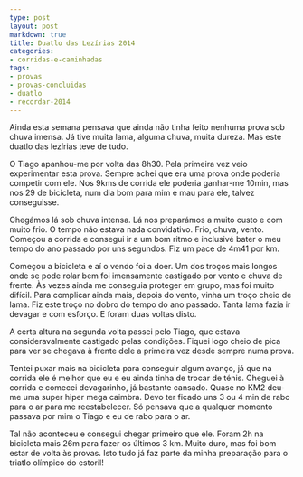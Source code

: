 ```yaml
---
type: post
layout: post
markdown: true
title: Duatlo das Lezírias 2014
categories:
- corridas-e-caminhadas
tags:
- provas
- provas-concluidas
- duatlo
- recordar-2014
---
```


Ainda esta semana pensava que ainda não tinha feito nenhuma prova sob chuva
imensa. Já tive muita lama, alguma chuva, muita dureza. Mas este duatlo das
lezírias teve de tudo.

O Tiago apanhou-me por volta das 8h30. Pela primeira vez veio experimentar
esta prova. Sempre achei que era uma prova onde poderia competir com ele. Nos
9kms de corrida ele poderia ganhar-me 10min, mas nos 29 de bicicleta, num
dia bom para mim e mau para ele, talvez conseguisse.

Chegámos lá sob chuva intensa. Lá nos preparámos a muito custo e com muito frio.
O tempo não estava nada convidativo. Frio, chuva, vento. Começou a corrida e
consegui ir a um bom ritmo e inclusivé bater o meu tempo do ano passado por
uns segundos. Fiz um pace de 4m41 por km.

Começou a bicicleta e aí o vendo foi a doer. Um dos troços mais longos onde se
pode rolar bem foi imensamente castigado por vento e chuva de frente. Às vezes
ainda me conseguia proteger em grupo, mas foi muito difícil. Para complicar ainda
mais, depois do vento, vinha um troço cheio de lama. Fiz este troço no dobro
do tempo do ano passado. Tanta lama fazia ir devagar e com esforço. E foram duas
voltas disto.

A certa altura na segunda volta passei pelo Tiago, que estava consideravalmente
castigado pelas condições. Fiquei logo cheio de pica para ver se chegava à frente
dele a primeira vez desde sempre numa prova.

Tentei puxar mais na bicicleta para conseguir algum avanço, já que na corrida
ele é melhor que eu e eu ainda tinha de trocar de ténis. Cheguei à corrida e
comecei devagarinho, já bastante cansado. Quase no KM2 deu-me uma super hiper
mega caimbra. Devo ter ficado uns 3 ou 4 min de rabo para o ar para me
reestabelecer. Só pensava que a qualquer momento passava por mim o Tiago e eu
de rabo para o ar.

Tal não aconteceu e consegui chegar primeiro que ele. Foram 2h na bicicleta mais
26m para fazer os últimos 3 km. Muito duro, mas foi bom estar de volta às provas.
Isto tudo já faz parte da minha preparação para o triatlo olímpico do estoril!
